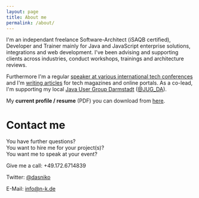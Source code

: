 ```yaml
---
layout: page
title: About me
permalink: /about/
---
```


I'm an independant freelance Software-Architect (iSAQB certified), Developer and Trainer mainly for Java and JavaScript enterprise solutions, integrations and web development. I've been advising and supporting clients across industries, conduct workshops, trainings and architecture reviews.

Furthermore I'm a regular [speaker at various international tech conferences](/talks) and I'm [writing articles](/publications) for tech magazines and online portals. As a co-lead, I'm supporting my local [Java User Group Darmstadt](http://jug-da.de) ([@JUG_DA](https://twitter.com/JUG_DA)).

My **current profile / resume** (PDF) you can download from [here](http://dl.dropbox.com/u/9313609/Beraterprofil_KoeblerNiko.pdf).


# Contact me

You have further questions?  
You want to hire me for your project(s)?  
You want me to speak at your event?  

Give me a call: +49.172.6714839

Twitter: [@dasniko](https://twitter.com/dasniko)

E-Mail: [info@n-k.de](mailto:info@n-k.de)
